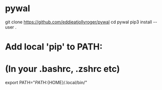# pywal
git clone https://github.com/eddieatjollyroger/pywal
cd pywal
pip3 install --user .

# Add local 'pip' to PATH:
# (In your .bashrc, .zshrc etc)
export PATH="${PATH}:${HOME}/.local/bin/"
